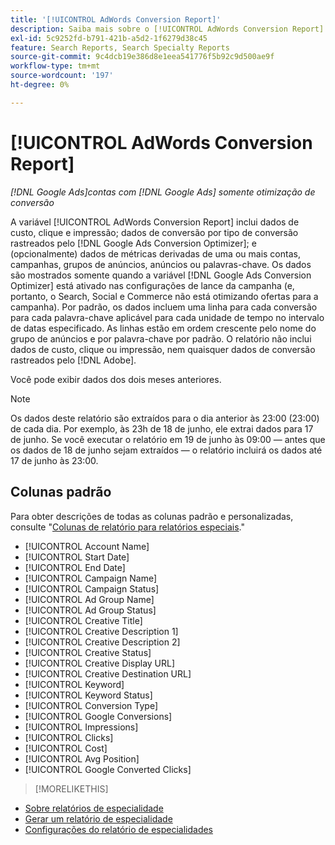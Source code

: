 ```yaml
---
title: '[!UICONTROL AdWords Conversion Report]'
description: Saiba mais sobre o [!UICONTROL AdWords Conversion Report].
exl-id: 5c9252fd-b791-421b-a5d2-1f6279d38c45
feature: Search Reports, Search Specialty Reports
source-git-commit: 9c4dcb19e386d8e1eea541776f5b92c9d500ae9f
workflow-type: tm+mt
source-wordcount: '197'
ht-degree: 0%

---
```


# [!UICONTROL AdWords Conversion Report]

*[!DNL Google Ads]contas com [!DNL Google Ads] somente otimização de conversão*

A variável [!UICONTROL AdWords Conversion Report] inclui dados de custo, clique e impressão; dados de conversão por tipo de conversão rastreados pelo [!DNL Google Ads Conversion Optimizer]; e (opcionalmente) dados de métricas derivadas de uma ou mais contas, campanhas, grupos de anúncios, anúncios ou palavras-chave. Os dados são mostrados somente quando a variável [!DNL Google Ads Conversion Optimizer] está ativado nas configurações de lance da campanha (e, portanto, o Search, Social e Commerce não está otimizando ofertas para a campanha). Por padrão, os dados incluem uma linha para cada conversão para cada palavra-chave aplicável para cada unidade de tempo no intervalo de datas especificado. As linhas estão em ordem crescente pelo nome do grupo de anúncios e por palavra-chave por padrão. O relatório não inclui dados de custo, clique ou impressão, nem quaisquer dados de conversão rastreados pelo [!DNL Adobe].

Você pode exibir dados dos dois meses anteriores.

>[!NOTE]
>
>Os dados deste relatório são extraídos para o dia anterior às 23:00 (23:00) de cada dia. Por exemplo, às 23h de 18 de junho, ele extrai dados para 17 de junho. Se você executar o relatório em 19 de junho às 09:00 — antes que os dados de 18 de junho sejam extraídos — o relatório incluirá os dados até 17 de junho às 23:00.

## Colunas padrão

Para obter descrições de todas as colunas padrão e personalizadas, consulte &quot;[Colunas de relatório para relatórios especiais](specialty-report-columns.md).&quot;

* [!UICONTROL Account Name]
* [!UICONTROL Start Date]
* [!UICONTROL End Date]
* [!UICONTROL Campaign Name]
* [!UICONTROL Campaign Status]
* [!UICONTROL Ad Group Name]
* [!UICONTROL Ad Group Status]
* [!UICONTROL Creative Title]
* [!UICONTROL Creative Description 1]
* [!UICONTROL Creative Description 2]
* [!UICONTROL Creative Status]
* [!UICONTROL Creative Display URL]
* [!UICONTROL Creative Destination URL]
* [!UICONTROL Keyword]
* [!UICONTROL Keyword Status]
* [!UICONTROL Conversion Type]
* [!UICONTROL Google Conversions]
* [!UICONTROL Impressions]
* [!UICONTROL Clicks]
* [!UICONTROL Cost]
* [!UICONTROL Avg Position]
* [!UICONTROL Google Converted Clicks]

>[!MORELIKETHIS]
>
* [Sobre relatórios de especialidade](specialty-report-about.md)
* [Gerar um relatório de especialidade](specialty-report-generate.md)
* [Configurações do relatório de especialidades](specialty-report-settings.md)
